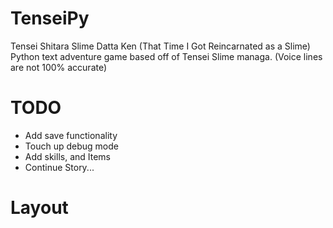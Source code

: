 # TenseiPy

Tensei Shitara Slime Datta Ken (That Time I Got Reincarnated as a Slime)
Python text adventure game based off of Tensei Slime managa. (Voice lines are not 100% accurate)



# TODO
- Add save functionality
- Touch up debug mode
- Add skills, and Items
- Continue Story...


# Layout



